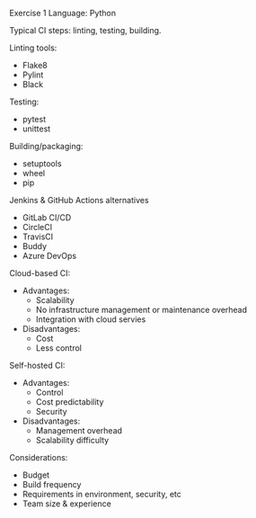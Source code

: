 Exercise 1
Language: Python

Typical CI steps: linting, testing, building.

Linting tools:

- Flake8
- Pylint
- Black

Testing:

- pytest
- unittest

Building/packaging:

- setuptools
- wheel
- pip

Jenkins & GitHub Actions alternatives

- GitLab CI/CD
- CircleCI
- TravisCI
- Buddy
- Azure DevOps

Cloud-based CI:

- Advantages:
  - Scalability
  - No infrastructure management or maintenance overhead
  - Integration with cloud servies
- Disadvantages:
  - Cost
  - Less control

Self-hosted CI:

- Advantages:
  - Control
  - Cost predictability
  - Security
- Disadvantages:
  - Management overhead
  - Scalability difficulty

Considerations:

- Budget
- Build frequency
- Requirements in environment, security, etc
- Team size & experience
